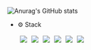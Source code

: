 ![Anurag's GitHub stats](https://github-readme-stats.vercel.app/api?username=happyeveryone96&show_icons=true&theme=tokyonight)

- ⚙️  Stack<br><br>
<img src="https://camo.githubusercontent.com/625b675cd7476c852e3fb2b0a2917aa835eb351f0c4f457e1d2cce9a8c83828e/68747470733a2f2f696d672e736869656c64732e696f2f62616467652f4a6176615363726970742d4646434431313f7374796c653d666c61742d737175617265266c6f676f3d4a617661536372697074266c6f676f436f6c6f723d7768697465" hspace="5"/><img src="https://camo.githubusercontent.com/7c6d42faa2ce9570adf6f8ac99f56cd839717019b251b2092673f17c00ef1187/68747470733a2f2f696d672e736869656c64732e696f2f62616467652f52656163742d3030424346363f7374796c653d666c61742d737175617265266c6f676f3d5265616374266c6f676f436f6c6f723d7768697465" hspace="5"/><img src="https://camo.githubusercontent.com/e287822bdef33e1db95500a9a77edb0117f279e63cfffcd6c1de8a73979b3c45/68747470733a2f2f696d672e736869656c64732e696f2f62616467652f2d52656475782d2532333736344142432e7376673f266c6f676f3d5265647578266c6f676f436f6c6f723d7768697465" hspace="5"/><img src="https://camo.githubusercontent.com/dfbb03cb6dea75208e36df824be919b5bf341e8ecf4d44261786dd53ce586588/68747470733a2f2f696d672e736869656c64732e696f2f62616467652f435353332d3041383446463f7374796c653d666c61742d737175617265266c6f676f3d43535333266c6f676f436f6c6f723d7768697465" hspace="5"/><img src="https://camo.githubusercontent.com/bd58e5d575bf842243533c33709833caa39aea5760cc456586d6d9a16523854c/68747470733a2f2f696d672e736869656c64732e696f2f62616467652f5374796c6564436f6d706f6e656e74732d4442373039333f7374796c653d666c61742d737175617265266c6f676f3d5374796c6564436f6d706f6e656e7473266c6f676f436f6c6f723d7768697465" hspace="5"/><img src="https://camo.githubusercontent.com/1a2432fe733ac4772ad5036bd3f66738d9a9c4471bba0617c8ea93c34d54102a/68747470733a2f2f696d672e736869656c64732e696f2f62616467652f48544d4c352d4533344632363f7374796c653d666c61742d737175617265266c6f676f3d48544d4c35266c6f676f436f6c6f723d7768697465" hspace="5"/>
